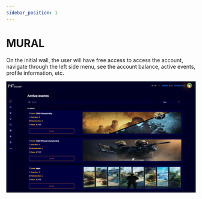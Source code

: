 ```yaml
---
sidebar_position: 1
---
```


# MURAL

On the initial wall, the user will have free access to access the account, navigate through the left side menu, see the account balance, active events, profile information, etc.

![1](./../assets/novatelamural.png)
